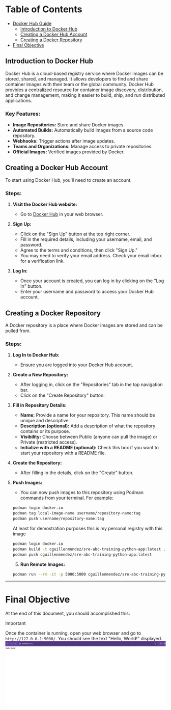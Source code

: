 # Table of Contents
- [Docker Hub Guide](#docker-hub-guide)
  - [Introduction to Docker Hub](#introduction-to-docker-hub)
  - [Creating a Docker Hub Account](#creating-a-docker-hub-account)
  - [Creating a Docker Repository](#creating-a-docker-repository)
- [Final Objective](#final-objective)

## Introduction to Docker Hub

Docker Hub is a cloud-based registry service where Docker images can be stored, shared, and managed. It allows developers to find and share container images with their team or the global community. Docker Hub provides a centralized resource for container image discovery, distribution, and change management, making it easier to build, ship, and run distributed applications.

### Key Features:
- **Image Repositories:** Store and share Docker images.
- **Automated Builds:** Automatically build images from a source code repository.
- **Webhooks:** Trigger actions after image updates.
- **Teams and Organizations:** Manage access to private repositories.
- **Official Images:** Verified images provided by Docker.

## Creating a Docker Hub Account

To start using Docker Hub, you'll need to create an account.

### Steps:
1. **Visit the Docker Hub website:**
   - Go to [Docker Hub](https://hub.docker.com/) in your web browser.

2. **Sign Up:**
   - Click on the "Sign Up" button at the top right corner.
   - Fill in the required details, including your username, email, and password.
   - Agree to the terms and conditions, then click "Sign Up."
   - You may need to verify your email address. Check your email inbox for a verification link.

3. **Log In:**
   - Once your account is created, you can log in by clicking on the "Log In" button.
   - Enter your username and password to access your Docker Hub account.

## Creating a Docker Repository

A Docker repository is a place where Docker images are stored and can be pulled from.

### Steps:
1. **Log In to Docker Hub:**
   - Ensure you are logged into your Docker Hub account.

2. **Create a New Repository:**
   - After logging in, click on the "Repositories" tab in the top navigation bar.
   - Click on the "Create Repository" button.

3. **Fill in Repository Details:**
   - **Name:** Provide a name for your repository. This name should be unique and descriptive.
   - **Description (optional):** Add a description of what the repository contains or its purpose.
   - **Visibility:** Choose between Public (anyone can pull the image) or Private (restricted access).
   - **Initialize with a README (optional):** Check this box if you want to start your repository with a README file.

4. **Create the Repository:**
   - After filling in the details, click on the "Create" button.

5. **Push Images:**
   - You can now push images to this repository using Podman commands from your terminal. For example:

 
   ```bash
   podman login docker.io
   podman tag local-image-name username/repository-name:tag
   podman push username/repository-name:tag
   ```
   At least for demostration purposes this is my personal registry with this image
 
   ```bash
   podman login docker.io
   podman build -t cguillenmendez/sre-abc-training-python-app:latest .
   podman push cguillenmendez/sre-abc-training-python-app:latest
   ```

   5. **Run Remote Images:**
   ```bash
   podman run --rm -it -p 5000:5000 cguillenmendez/sre-abc-training-python-app:latest
   ```

---
# Final Objective
At the end of this document, you should accomplished this:
> [!IMPORTANT]
> Once the container is running, open your web browser and go to `http://127.0.0.1:5000/`. You should see the text "Hello, World!" displayed.
> ![app](app.png)

